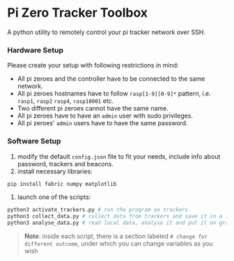 # Pi Zero Tracker Toolbox

A python utility to remotely control your pi tracker network over SSH.

### Hardware Setup

Please create your setup with following restrictions in mind:

* All pi zeroes and the controller have to be connected to the same network.
* All pi zeroes hostnames have to follow `rasp[1-9][0-9]*` pattern, i.e. `rasp1`, `rasp2` `rasp4`, `rasp10001` etc.
* Two different pi zeroes cannot have the same name.
* All pi zeroes have to have an `admin` user with sudo privileges.
* All pi zeroes' `admin` users have to have the same password.

### Software Setup

1. modify the default `config.json` file to fit your needs, include info about password, trackers and beacons.
2. install necessary libraries:
``` bash
pip install fabric numpy matplotlib
```
1. launch one of the scripts:
``` bash
python3 activate_trackers.py # run the program on trackers
python3 collect_data.py # collect data from trackers and save it in a folder
python3 analyse_data.py # read local data, analyse it and put it on graphs
```

> __Note__: inside each script, there is a section labeled `# change for different outcome`, under which you can change variables as you wish
